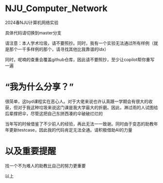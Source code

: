 # NJU_Computer_Network
2024春NJU计算机网络实验

具体代码请切换到master分支

请注意：本人学术垃圾，请不要照抄。同时，我有一个实验无法通过所有样例（就是那个一千多样例的那个，请寻找其他比我靠谱的ldx）

同时，呢喃的查重会覆盖github仓库，因此请不要照抄，至少让copilot帮你重写一遍

# “我为什么分享？”

很简单，这byd课程实在恶心人。对于大佬来说也许认真跟一学期会有很大的收获，但对于我这种垃圾来说这门课是我大学最大的折磨。因此，淋过雨的人试图给后辈撑把伞，尽管这把自己东拼西凑的伞破破烂烂的

当年写的时候借鉴了不少前人的经验，再此无法一一致谢。同时由于变态的助教年年更新testcase，因此我的代码肯定无法全通。请积极借助AI的力量

# 以及重要提醒

找一个不为难人的助教比自己的努力更重要

以上
